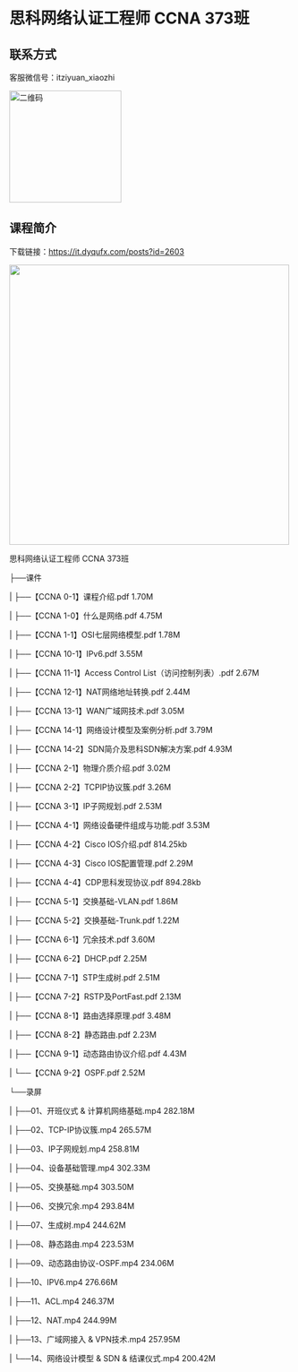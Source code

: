 # 思科网络认证工程师 CCNA 373班

## 联系方式

客服微信号：itziyuan_xiaozhi

<img src="https://ziyuanyun.oss-cn-guangzhou.aliyuncs.com/common/20240614073449/666b82192834a.jpg" width="200" height="200" alt="二维码">

## 课程简介

下载链接：https://it.dyqufx.com/posts?id=2603

<img src="https://ziyuanyun.oss-cn-guangzhou.aliyuncs.com/yun/20240515184133/6644915df32e9.jpg" width="500" alt="">

  思科网络认证工程师 CCNA 373班



 ├──课件

 | ├──【CCNA 0-1】课程介绍.pdf 1.70M

 | ├──【CCNA 1-0】什么是网络.pdf 4.75M

 | ├──【CCNA 1-1】OSI七层网络模型.pdf 1.78M

 | ├──【CCNA 10-1】IPv6.pdf 3.55M

 | ├──【CCNA 11-1】Access Control List（访问控制列表）.pdf 2.67M

 | ├──【CCNA 12-1】NAT网络地址转换.pdf 2.44M

 | ├──【CCNA 13-1】WAN广域网技术.pdf 3.05M

 | ├──【CCNA 14-1】网络设计模型及案例分析.pdf 3.79M

 | ├──【CCNA 14-2】SDN简介及思科SDN解决方案.pdf 4.93M

 | ├──【CCNA 2-1】物理介质介绍.pdf 3.02M

 | ├──【CCNA 2-2】TCPIP协议簇.pdf 3.26M

 | ├──【CCNA 3-1】IP子网规划.pdf 2.53M

 | ├──【CCNA 4-1】网络设备硬件组成与功能.pdf 3.53M

 | ├──【CCNA 4-2】Cisco IOS介绍.pdf 814.25kb

 | ├──【CCNA 4-3】Cisco IOS配置管理.pdf 2.29M

 | ├──【CCNA 4-4】CDP思科发现协议.pdf 894.28kb

 | ├──【CCNA 5-1】交换基础-VLAN.pdf 1.86M

 | ├──【CCNA 5-2】交换基础-Trunk.pdf 1.22M

 | ├──【CCNA 6-1】冗余技术.pdf 3.60M

 | ├──【CCNA 6-2】DHCP.pdf 2.25M

 | ├──【CCNA 7-1】STP生成树.pdf 2.51M

 | ├──【CCNA 7-2】RSTP及PortFast.pdf 2.13M

 | ├──【CCNA 8-1】路由选择原理.pdf 3.48M

 | ├──【CCNA 8-2】静态路由.pdf 2.23M

 | ├──【CCNA 9-1】动态路由协议介绍.pdf 4.43M

 | └──【CCNA 9-2】OSPF.pdf 2.52M

 └──录屏

 | ├──01、开班仪式 &amp; 计算机网络基础.mp4 282.18M

 | ├──02、TCP-IP协议簇.mp4 265.57M

 | ├──03、IP子网规划.mp4 258.81M

 | ├──04、设备基础管理.mp4 302.33M

 | ├──05、交换基础.mp4 303.50M

 | ├──06、交换冗余.mp4 293.84M

 | ├──07、生成树.mp4 244.62M

 | ├──08、静态路由.mp4 223.53M

 | ├──09、动态路由协议-OSPF.mp4 234.06M

 | ├──10、IPV6.mp4 276.66M

 | ├──11、ACL.mp4 246.37M

 | ├──12、NAT.mp4 244.99M

 | ├──13、广域网接入 &amp; VPN技术.mp4 257.95M

 | └──14、网络设计模型 &amp; SDN &amp; 结课仪式.mp4 200.42M

  